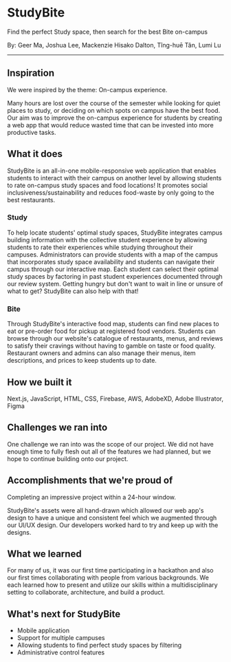 # StudyBite

Find the perfect Study space, then search for the best Bite on-campus

By: Geer Ma, Joshua Lee, Mackenzie Hisako Dalton, Tîng-huē Tân, Lumi Lu

---

## Inspiration
We were inspired by the theme: On-campus experience.

Many hours are lost over the course of the semester while looking for quiet places to study, or deciding on  which spots on campus have the best food. Our aim was to improve the on-campus experience for students by creating a web app that would reduce wasted time that can be invested into more productive tasks.

## What it does
StudyBite is an all-in-one mobile-responsive web application that enables students to interact with their campus on another level by allowing students to rate on-campus study spaces and food locations! It promotes social inclusiveness/sustainability and reduces food-waste by only going to the best restaurants.

### Study
To help locate students' optimal study spaces, StudyBite integrates campus building information with the collective student experience by allowing students to rate their experiences while studying throughout their campuses. Administrators can provide students with a map of the campus that incorporates study space availability and students can navigate their campus through our interactive map. Each student can select their optimal study spaces by factoring in past student experiences documented through our review system. Getting hungry but don't want to wait in line or unsure of what to get? StudyBite can also help with that!

### Bite
Through StudyBite's interactive food map, students can find new places to eat or pre-order food for pickup at registered food vendors. Students can browse through our website's catalogue of restaurants, menus, and reviews to satisfy their cravings without having to gamble on taste or food quality. Restaurant owners and admins can also manage their menus, item descriptions, and prices to keep students up to date.

## How we built it
Next.js, JavaScript, HTML, CSS, Firebase, AWS, AdobeXD, Adobe Illustrator, Figma

## Challenges we ran into
One challenge we ran into was the scope of our project. We did not have enough time to fully flesh out all of the features we had planned, but we hope to continue building onto our project.

## Accomplishments that we're proud of
Completing an impressive project within a 24-hour window.

StudyBite's assets were all hand-drawn which allowed our web app's design to have a unique and consistent feel which we augmented through our UI/UX design. Our developers worked hard to try and keep up with the designs.

## What we learned
For many of us, it was our first time participating in a hackathon and also our first times collaborating with people from various backgrounds. We each learned how to present and utilize our skills within a multidisciplinary setting to collaborate, architecture, and build a product.

## What's next for StudyBite
- Mobile application
- Support for multiple campuses
- Allowing students to find perfect study spaces by filtering
- Administrative control features
